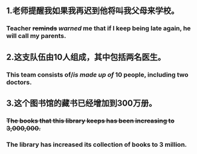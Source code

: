 ## 1.老师提醒我如果我再迟到他将叫我父母来学校。

### Teacher ~~reminds~~ ***warned*** me that if I keep being late again, he will call my parents.

## 2.这支队伍由10人组成，其中包括两名医生。

### This team consists of/***is made up of*** 10 people, including two doctors.

## 3.这个图书馆的藏书已经增加到300万册。

### ~~The books that this library keeps has been increasing to 3,000,000.~~

### The library has increased its collection of books to 3 million.